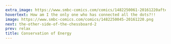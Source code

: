 ```yaml
---
extra_image: https://www.smbc-comics.com/comics/1482250061-20161220after.png
hovertext: How am I the only one who has connected all the dots?!!
image: https://www.smbc-comics.com/comics/1482250045-20161220.png
next: the-other-side-of-the-chessboard-2
prev: relax
title: Conservation of Energy
---
```

